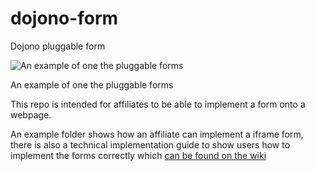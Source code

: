 # dojono-form
Dojono pluggable form


![An example of one the pluggable forms](http://jack.dojono.co.uk/flexytechimages/embeddedform.jpg)

An example of one the pluggable forms

This repo is intended for affiliates to be able to implement a form onto a webpage. 

An example folder shows how an affiliate can implement a iframe form, there is also a technical implementation guide to show users how to implement the forms correctly which [can be found on the wiki](https://github.com/quiddihub/dojono-form-development/wiki)

